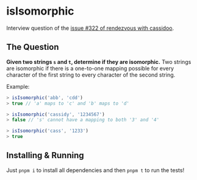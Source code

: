 # isIsomorphic

Interview question of the [issue #322 of rendezvous with cassidoo](https://buttondown.email/cassidoo/archive/no-matter-what-people-tell-you-words-and-ideas/).

## The Question

**Given two strings `s` and `t`, determine if they are isomorphic.** Two strings are isomorphic if there is a one-to-one mapping possible for every character of the first string to every character of the second string.

Example:

```js
> isIsomorphic('abb', 'cdd')
> true // 'a' maps to 'c' and 'b' maps to 'd'

> isIsomorphic('cassidy', '1234567')
> false // 's' cannot have a mapping to both '3' and '4'

> isIsomorphic('cass', '1233')
> true
```

## Installing & Running

Just `pnpm i` to install all dependencies and then `pnpm t` to run the tests!
